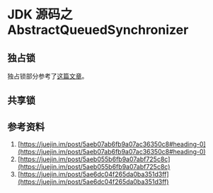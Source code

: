 # JDK 源码之AbstractQueuedSynchronizer



## 独占锁

独占锁部分参考了[这篇文章](https://juejin.im/post/5aeb07ab6fb9a07ac36350c8#heading-0)。





## 共享锁





## 参考资料

1. [https://juejin.im/post/5aeb07ab6fb9a07ac36350c8#heading-0](https://juejin.im/post/5aeb07ab6fb9a07ac36350c8#heading-0)
2. [https://juejin.im/post/5aeb055b6fb9a07abf725c8c](https://juejin.im/post/5aeb055b6fb9a07abf725c8c)
3. [https://juejin.im/post/5ae6dc04f265da0ba351d3ff](https://juejin.im/post/5ae6dc04f265da0ba351d3ff)

